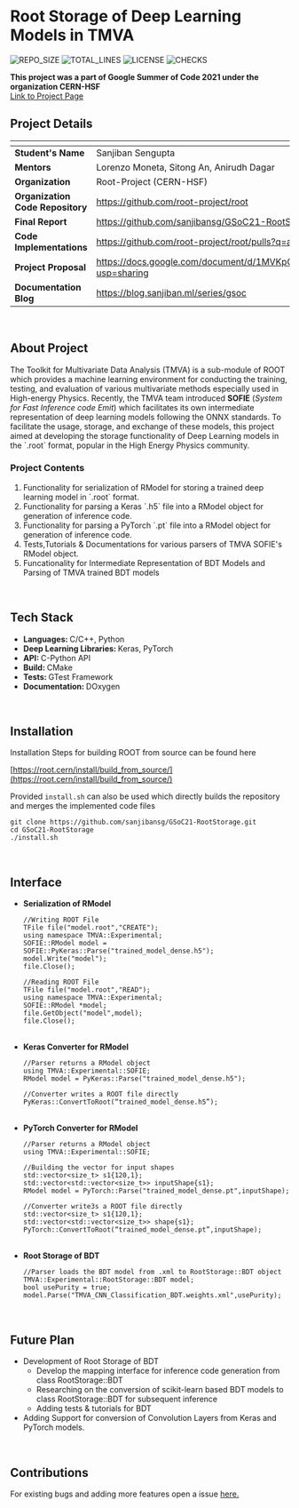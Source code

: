  <h1>
Root Storage of Deep Learning Models in TMVA
	</h1>
  
  ![REPO_SIZE](https://img.shields.io/github/repo-size/sanjibansg/GSoC21-RootStorage?style=for-the-badge)
   ![TOTAL_LINES](https://img.shields.io/tokei/lines/github/sanjibansg/GSoC21-RootStorage?style=for-the-badge)
   ![LICENSE](https://img.shields.io/github/license/sanjibansg/GSoC21-RootStorage?style=for-the-badge)
   ![CHECKS](https://img.shields.io/github/checks-status/sanjibansg/GSoC21-RootStorage/main?style=for-the-badge)
<br />  

**This project was a part of Google Summer of Code 2021 under the organization CERN-HSF**
	<br/><a href="https://summerofcode.withgoogle.com/projects/#5424575602491392">Link to Project Page</a>
<br/>

<h2>
Project Details
</h2>  

| <!-- -->    | <!-- -->    |
|-------------|-------------|
| **Student's Name**         | Sanjiban Sengupta          |
| **Mentors**   |  Lorenzo Moneta, Sitong An, Anirudh Dagar |
| **Organization** | Root-Project (CERN-HSF)  |
| **Organization Code Repository** | https://github.com/root-project/root  |
| **Final Report** | https://github.com/sanjibansg/GSoC21-RootStorage/wiki  |
| **Code Implementations** | https://github.com/root-project/root/pulls?q=author:sanjibansg |
| **Project Proposal** | https://docs.google.com/document/d/1MVKpGP9lr0tUhrxB59nrNlZfAtnO_Dgkx8ddw1k26Yk/edit?usp=sharing  |
|  **Documentation Blog** | https://blog.sanjiban.ml/series/gsoc |

<br/>
<h2> 
About Project
	</h2>
The Toolkit for Multivariate Data Analysis (TMVA) is a sub-module of ROOT which provides a machine learning environment for conducting the training, testing, and evaluation of various multivariate methods especially used in High-energy Physics. Recently, the TMVA team introduced <b>SOFIE</b> (<i>System for Fast Inference code Emit</i>) which facilitates its own intermediate representation of deep learning models following the ONNX standards. To facilitate the usage, storage, and exchange of these models, this project aimed at developing the storage functionality of Deep Learning models in the `.root` format, popular in the High Energy Physics community.

<h3>
Project Contents
	</h3>
</center>
<ol>
	<li>Functionality for serialization of RModel for storing a trained deep learning model in `.root` format.</li>
	<li>Functionality for parsing a Keras `.h5` file into a RModel object for generation of inference code.</li>
	<li>Functionality for parsing a PyTorch `.pt` file into a RModel object for generation of inference code.</li>
	<li>Tests,Tutorials & Documentations for various parsers of TMVA SOFIE's RModel object.</li>
	<li>Funcationality for Intermediate Representation of BDT Models and Parsing of TMVA trained BDT models</li>
	</ol>
<br/>
<h2>
Tech Stack
</h2>	
<ul>
	<li> 
		<b>Languages: </b> C/C++, Python</li>
	<li><b>Deep Learning Libraries: </b> Keras, PyTorch</li>
	<li><b>API: </b> C-Python API</li>
	<li><b>Build: </b> CMake</li>
	<li><b>Tests: </b> GTest Framework</li>
	<li><b>Documentation: </b> DOxygen</li>

</ul>
<br/>
<h2>
Installation
</h2>
Installation Steps for building ROOT from source can be found here 

[https://root.cern/install/build_from_source/](https://root.cern/install/build_from_source/)

Provided `install.sh` can also be used which directly builds the repository and merges the implemented code files

```
git clone https://github.com/sanjibansg/GSoC21-RootStorage.git
cd GSoC21-RootStorage
./install.sh
```
<br/>
<h2>
Interface
</h2>
<ul>
<li>
<b>Serialization of RModel</b>

```
//Writing ROOT File
TFile file("model.root","CREATE");
using namespace TMVA::Experimental;
SOFIE::RModel model = SOFIE::PyKeras::Parse("trained_model_dense.h5");
model.Write("model");
file.Close();

//Reading ROOT File
TFile file("model.root","READ");
using namespace TMVA::Experimental;
SOFIE::RModel *model;
file.GetObject("model",model);
file.Close();
```

</li>
<br/>
<li>
	<b>Keras Converter for RModel</b>

```
//Parser returns a RModel object
using TMVA::Experimental::SOFIE;
RModel model = PyKeras::Parse("trained_model_dense.h5");

//Converter writes a ROOT file directly
PyKeras::ConvertToRoot(“trained_model_dense.h5”);
```

</li>
<br/>
<li>
	<b> PyTorch Converter for RModel</b>

```
//Parser returns a RModel object
using TMVA::Experimental::SOFIE;

//Building the vector for input shapes
std::vector<size_t> s1{120,1};
std::vector<std::vector<size_t>> inputShape{s1};
RModel model = PyTorch::Parse("trained_model_dense.pt",inputShape);

//Converter write3s a ROOT file directly
std::vector<size_t> s1{120,1};
std::vector<std::vector<size_t>> shape{s1};
PyTorch::ConvertToRoot(“trained_model_dense.pt”,inputShape);
```
</li>
<br/>
<li>
	<b> Root Storage of BDT</b>

```
//Parser loads the BDT model from .xml to RootStorage::BDT object
TMVA::Experimental::RootStorage::BDT model;
bool usePurity = true;
model.Parse("TMVA_CNN_Classification_BDT.weights.xml",usePurity);
```

</li>
</ul>
<br/>
<h2>Future Plan</h2>
<ul>
<li>
Development of Root Storage of BDT
<ul>
	<li>Develop the mapping interface for inference code generation from class RootStorage::BDT</li>
	<li>Researching on the conversion of scikit-learn based BDT models to class RootStorage::BDT for subsequent inference</li>
	<li>Adding tests & tutorials for BDT</li>
	</ul>
	</li>
	<li> Adding Support for conversion of Convolution Layers from Keras and PyTorch models.</li>
	</ul>
<br/>
<h2>Contributions</h2>
 For existing bugs and adding more features open a issue <a href="https://github.com/sanjibansg/GSoC21-RootStorage/issues">here.</a>

